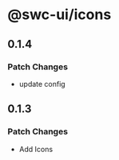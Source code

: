 # @swc-ui/icons

## 0.1.4

### Patch Changes

- update config

## 0.1.3

### Patch Changes

- Add Icons
